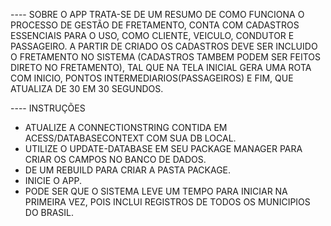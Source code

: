----  SOBRE O APP
TRATA-SE DE UM RESUMO DE COMO FUNCIONA O PROCESSO DE GESTÃO DE FRETAMENTO,
CONTA COM CADASTROS ESSENCIAIS PARA O USO, COMO CLIENTE, VEICULO, CONDUTOR E PASSAGEIRO.
A PARTIR DE CRIADO OS CADASTROS DEVE SER INCLUIDO O FRETAMENTO NO SISTEMA (CADASTROS TAMBEM PODEM SER FEITOS DIRETO NO FRETAMENTO),
TAL QUE NA TELA INICIAL GERA UMA ROTA COM INICIO, PONTOS INTERMEDIARIOS(PASSAGEIROS) E FIM, QUE ATUALIZA DE 30 EM 30 SEGUNDOS.

----  INSTRUÇÕES
* ATUALIZE A CONNECTIONSTRING CONTIDA EM ACESS/DATABASECONTEXT COM SUA DB LOCAL.
* UTILIZE O UPDATE-DATABASE EM SEU PACKAGE MANAGER PARA CRIAR OS CAMPOS NO BANCO DE DADOS.
* DE UM REBUILD PARA CRIAR A PASTA PACKAGE.
* INICIE O APP.
* PODE SER QUE O SISTEMA LEVE UM TEMPO PARA INICIAR NA PRIMEIRA VEZ, POIS INCLUI REGISTROS DE TODOS OS MUNICIPIOS DO BRASIL.
